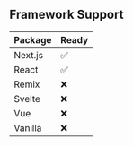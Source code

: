 ## Framework Support

| Package | Ready |
| ------- | ----- |
| Next.js | ✅    |
| React   | ✅    |
| Remix   | ❌    | 
| Svelte  | ❌    |
| Vue     | ❌    |
| Vanilla | ❌    |
